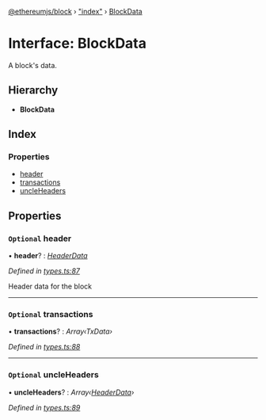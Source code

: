 [@ethereumjs/block](../README.md) › ["index"](../modules/_index_.md) › [BlockData](_index_.blockdata.md)

# Interface: BlockData

A block's data.

## Hierarchy

* **BlockData**

## Index

### Properties

* [header](_index_.blockdata.md#optional-header)
* [transactions](_index_.blockdata.md#optional-transactions)
* [uncleHeaders](_index_.blockdata.md#optional-uncleheaders)

## Properties

### `Optional` header

• **header**? : *[HeaderData](_index_.headerdata.md)*

*Defined in [types.ts:87](https://github.com/ethereumjs/ethereumjs-vm/blob/master/packages/block/src/types.ts#L87)*

Header data for the block

___

### `Optional` transactions

• **transactions**? : *Array‹TxData›*

*Defined in [types.ts:88](https://github.com/ethereumjs/ethereumjs-vm/blob/master/packages/block/src/types.ts#L88)*

___

### `Optional` uncleHeaders

• **uncleHeaders**? : *Array‹[HeaderData](_index_.headerdata.md)›*

*Defined in [types.ts:89](https://github.com/ethereumjs/ethereumjs-vm/blob/master/packages/block/src/types.ts#L89)*
